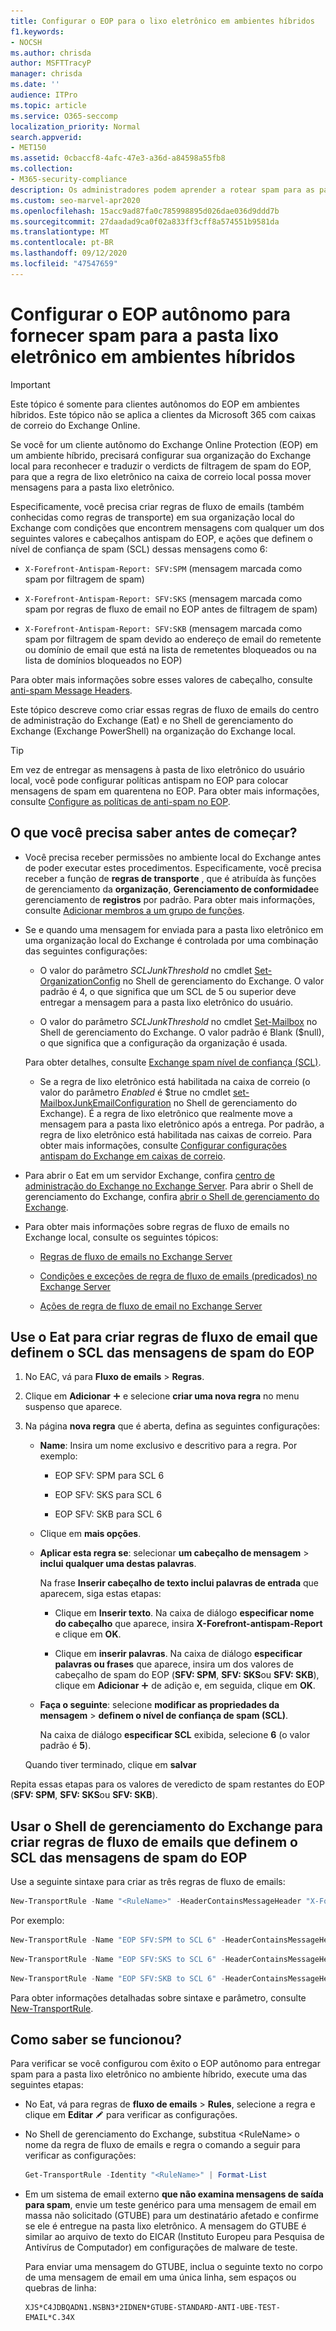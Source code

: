 ```yaml
---
title: Configurar o EOP para o lixo eletrônico em ambientes híbridos
f1.keywords:
- NOCSH
ms.author: chrisda
author: MSFTTracyP
manager: chrisda
ms.date: ''
audience: ITPro
ms.topic: article
ms.service: O365-seccomp
localization_priority: Normal
search.appverid:
- MET150
ms.assetid: 0cbaccf8-4afc-47e3-a36d-a84598a55fb8
ms.collection:
- M365-security-compliance
description: Os administradores podem aprender a rotear spam para as pastas de lixo eletrônico do usuário em um ambiente híbrido do Exchange Online Protection.
ms.custom: seo-marvel-apr2020
ms.openlocfilehash: 15acc9ad87fa0c785998895d026dae036d9ddd7b
ms.sourcegitcommit: 27daadad9ca0f02a833ff3cff8a574551b9581da
ms.translationtype: MT
ms.contentlocale: pt-BR
ms.lasthandoff: 09/12/2020
ms.locfileid: "47547659"
---
```

# <a name="configure-standalone-eop-to-deliver-spam-to-the-junk-email-folder-in-hybrid-environments"></a>Configurar o EOP autônomo para fornecer spam para a pasta lixo eletrônico em ambientes híbridos

> [!IMPORTANT]
> Este tópico é somente para clientes autônomos do EOP em ambientes híbridos. Este tópico não se aplica a clientes da Microsoft 365 com caixas de correio do Exchange Online.

Se você for um cliente autônomo do Exchange Online Protection (EOP) em um ambiente híbrido, precisará configurar sua organização do Exchange local para reconhecer e traduzir o verdicts de filtragem de spam do EOP, para que a regra de lixo eletrônico na caixa de correio local possa mover mensagens para a pasta lixo eletrônico.

Especificamente, você precisa criar regras de fluxo de emails (também conhecidas como regras de transporte) em sua organização local do Exchange com condições que encontrem mensagens com qualquer um dos seguintes valores e cabeçalhos antispam do EOP, e ações que definem o nível de confiança de spam (SCL) dessas mensagens como 6:

- `X-Forefront-Antispam-Report: SFV:SPM` (mensagem marcada como spam por filtragem de spam)

- `X-Forefront-Antispam-Report: SFV:SKS` (mensagem marcada como spam por regras de fluxo de email no EOP antes de filtragem de spam)

- `X-Forefront-Antispam-Report: SFV:SKB` (mensagem marcada como spam por filtragem de spam devido ao endereço de email do remetente ou domínio de email que está na lista de remetentes bloqueados ou na lista de domínios bloqueados no EOP)

Para obter mais informações sobre esses valores de cabeçalho, consulte [anti-spam Message Headers](anti-spam-message-headers.md).

Este tópico descreve como criar essas regras de fluxo de emails do centro de administração do Exchange (Eat) e no Shell de gerenciamento do Exchange (Exchange PowerShell) na organização do Exchange local.

> [!TIP]
> Em vez de entregar as mensagens à pasta de lixo eletrônico do usuário local, você pode configurar políticas antispam no EOP para colocar mensagens de spam em quarentena no EOP. Para obter mais informações, consulte [Configure as políticas de anti-spam no EOP](configure-your-spam-filter-policies.md).

## <a name="what-do-you-need-to-know-before-you-begin"></a>O que você precisa saber antes de começar?

- Você precisa receber permissões no ambiente local do Exchange antes de poder executar estes procedimentos. Especificamente, você precisa receber a função de **regras de transporte** , que é atribuída às funções de gerenciamento da **organização**, **Gerenciamento de conformidade**e gerenciamento de **registros** por padrão. Para obter mais informações, consulte [Adicionar membros a um grupo de funções](https://docs.microsoft.com/Exchange/permissions/role-group-members?view=exchserver-2019#add-members-to-a-role-group).

- Se e quando uma mensagem for enviada para a pasta lixo eletrônico em uma organização local do Exchange é controlada por uma combinação das seguintes configurações:

  - O valor do parâmetro _SCLJunkThreshold_ no cmdlet [Set-OrganizationConfig](https://docs.microsoft.com/powershell/module/exchange/set-organizationconfig) no Shell de gerenciamento do Exchange. O valor padrão é 4, o que significa que um SCL de 5 ou superior deve entregar a mensagem para a pasta lixo eletrônico do usuário.

  - O valor do parâmetro _SCLJunkThreshold_ no cmdlet [Set-Mailbox](https://docs.microsoft.com/powershell/module/exchange/set-mailbox) no Shell de gerenciamento do Exchange. O valor padrão é Blank ($null), o que significa que a configuração da organização é usada.

  Para obter detalhes, consulte [Exchange spam nível de confiança (SCL)](https://docs.microsoft.com/Exchange/antispam-and-antimalware/antispam-protection/scl).

  - Se a regra de lixo eletrônico está habilitada na caixa de correio (o valor do parâmetro _Enabled_ é $true no cmdlet [set-MailboxJunkEmailConfiguration](https://docs.microsoft.com/powershell/module/exchange/set-mailboxjunkemailconfiguration) no Shell de gerenciamento do Exchange). É a regra de lixo eletrônico que realmente move a mensagem para a pasta lixo eletrônico após a entrega. Por padrão, a regra de lixo eletrônico está habilitada nas caixas de correio. Para obter mais informações, consulte [Configurar configurações antispam do Exchange em caixas de correio](https://docs.microsoft.com/Exchange/antispam-and-antimalware/antispam-protection/configure-antispam-settings).

- Para abrir o Eat em um servidor Exchange, confira [centro de administração do Exchange no Exchange Server](https://docs.microsoft.com/Exchange/architecture/client-access/exchange-admin-center). Para abrir o Shell de gerenciamento do Exchange, confira [abrir o Shell de gerenciamento do Exchange](https://docs.microsoft.com/powershell/exchange/open-the-exchange-management-shell).

- Para obter mais informações sobre regras de fluxo de emails no Exchange local, consulte os seguintes tópicos:

  - [Regras de fluxo de emails no Exchange Server](https://docs.microsoft.com/Exchange/policy-and-compliance/mail-flow-rules/mail-flow-rules)

  - [Condições e exceções de regra de fluxo de emails (predicados) no Exchange Server](https://docs.microsoft.com/Exchange/policy-and-compliance/mail-flow-rules/conditions-and-exceptions)

  - [Ações de regra de fluxo de email no Exchange Server](https://docs.microsoft.com/Exchange/policy-and-compliance/mail-flow-rules/actions)

## <a name="use-the-eac-to-create-mail-flow-rules-that-set-the-scl-of-eop-spam-messages"></a>Use o Eat para criar regras de fluxo de email que definem o SCL das mensagens de spam do EOP

1. No EAC, vá para **Fluxo de emails** \> **Regras**.

2. Clique em **Adicionar** ![ ícone de adição ](../../media/ITPro-EAC-AddIcon.png) e selecione **criar uma nova regra** no menu suspenso que aparece.

3. Na página **nova regra** que é aberta, defina as seguintes configurações:

   - **Name**: Insira um nome exclusivo e descritivo para a regra. Por exemplo:

     - EOP SFV: SPM para SCL 6

     - EOP SFV: SKS para SCL 6

     - EOP SFV: SKB para SCL 6

   - Clique em **mais opções**.

   - **Aplicar esta regra se**: selecionar **um cabeçalho de mensagem** \> **inclui qualquer uma destas palavras**.

     Na frase **Inserir cabeçalho de texto inclui palavras de entrada** que aparecem, siga estas etapas:

     - Clique em **Inserir texto**. Na caixa de diálogo **especificar nome do cabeçalho** que aparece, insira **X-Forefront-antispam-Report** e clique em **OK**.

     - Clique em  **inserir palavras**. Na caixa de diálogo **especificar palavras ou frases** que aparece, insira um dos valores de cabeçalho de spam do EOP (**SFV: SPM**, **SFV: SKS**ou **SFV: SKB**), clique em **Adicionar** ![ ícone ](../../media/ITPro-EAC-AddIcon.png) de adição e, em seguida, clique em **OK**.

   - **Faça o seguinte**: selecione **modificar as propriedades da mensagem** \> **definem o nível de confiança de spam (SCL)**.

     Na caixa de diálogo **especificar SCL** exibida, selecione **6** (o valor padrão é **5**).

   Quando tiver terminado, clique em **salvar**

Repita essas etapas para os valores de veredicto de spam restantes do EOP (**SFV: SPM**, **SFV: SKS**ou **SFV: SKB**).

## <a name="use-the-exchange-management-shell-to-create-mail-flow-rules-that-set-the-scl-of-eop-spam-messages"></a>Usar o Shell de gerenciamento do Exchange para criar regras de fluxo de emails que definem o SCL das mensagens de spam do EOP

Use a seguinte sintaxe para criar as três regras de fluxo de emails:

```Powershell
New-TransportRule -Name "<RuleName>" -HeaderContainsMessageHeader "X-Forefront-Antispam-Report" -HeaderContainsWords "<EOPSpamFilteringVerdict>" -SetSCL 6
```

Por exemplo:

```Powershell
New-TransportRule -Name "EOP SFV:SPM to SCL 6" -HeaderContainsMessageHeader "X-Forefront-Antispam-Report" -HeaderContainsWords "SFV:SPM" -SetSCL 6
```

```Powershell
New-TransportRule -Name "EOP SFV:SKS to SCL 6" -HeaderContainsMessageHeader "X-Forefront-Antispam-Report" -HeaderContainsWords "SFV:SKS" -SetSCL 6
```

```Powershell
New-TransportRule -Name "EOP SFV:SKB to SCL 6" -HeaderContainsMessageHeader "X-Forefront-Antispam-Report" -HeaderContainsWords "SFV:SKB" -SetSCL 6
```

Para obter informações detalhadas sobre sintaxe e parâmetro, consulte [New-TransportRule](https://docs.microsoft.com/powershell/module/exchange/new-transportrule).

## <a name="how-do-you-know-this-worked"></a>Como saber se funcionou?

Para verificar se você configurou com êxito o EOP autônomo para entregar spam para a pasta lixo eletrônico no ambiente híbrido, execute uma das seguintes etapas:

- No Eat, vá para regras de **fluxo de emails** \> **Rules**, selecione a regra e clique em **Editar** ![ ícone de edição ](../../media/ITPro-EAC-EditIcon.png) para verificar as configurações.

- No Shell de gerenciamento do Exchange, substitua \<RuleName\> o nome da regra de fluxo de emails e regra o comando a seguir para verificar as configurações:

  ```powershell
  Get-TransportRule -Identity "<RuleName>" | Format-List
  ```

- Em um sistema de email externo **que não examina mensagens de saída para spam**, envie um teste genérico para uma mensagem de email em massa não solicitado (GTUBE) para um destinatário afetado e confirme se ele é entregue na pasta lixo eletrônico. A mensagem do GTUBE é similar ao arquivo de texto do EICAR (Instituto Europeu para Pesquisa de Antivírus de Computador) em configurações de malware de teste.

  Para enviar uma mensagem do GTUBE, inclua o seguinte texto no corpo de uma mensagem de email em uma única linha, sem espaços ou quebras de linha:

  ```text
  XJS*C4JDBQADN1.NSBN3*2IDNEN*GTUBE-STANDARD-ANTI-UBE-TEST-EMAIL*C.34X
  ```
